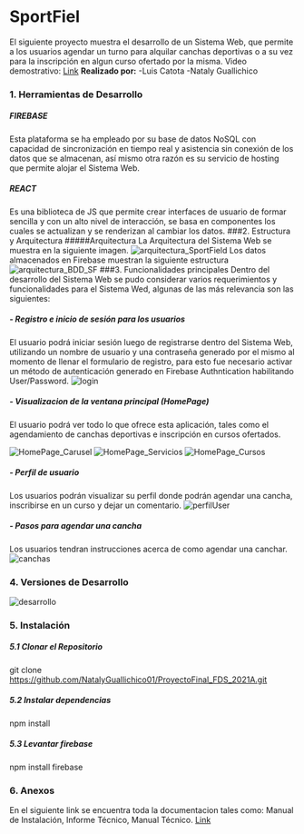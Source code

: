 # SportFiel
El siguiente proyecto muestra el desarrollo de un Sistema Web, que permite a los usuarios agendar un turno para alquilar canchas deportivas o a su vez para la inscripción en algun curso ofertado por la misma.
Video demostrativo: [Link](https://youtu.be/XHwnhfMY__c "Link")
**Realizado por:**
-Luis Catota
-Nataly Guallichico


###  1. Herramientas de Desarrollo
##### FIREBASE
Esta plataforma se ha empleado por su base de datos NoSQL con capacidad de sincronización en tiempo real y asistencia sin conexión de los datos que se almacenan, así mismo otra razón es su servicio de hosting que permite alojar el Sistema Web.
##### REACT
Es una biblioteca de JS que permite crear interfaces de usuario de formar sencilla y con un alto nivel de interacción, se basa en componentes   los cuales se actualizan y se renderizan al cambiar los datos. 
###2. Estructura y Arquitectura
#####Arquitectura
La Arquitectura del Sistema Web se muestra en la siguiente imagen. 
![arquitectura_SportField](https://user-images.githubusercontent.com/74806895/133349146-c6564944-6e57-4fcd-acdd-a5ffd01010cb.png)
Los datos almacenados en Firebase muestran la siguiente estructura
![arquitectura_BDD_SF](https://user-images.githubusercontent.com/74806895/133349551-6db37212-594d-4c4e-ac37-d7594c0380a2.png)
###3. Funcionalidades principales
Dentro del desarrollo del Sistema Web se pudo considerar varios requerimientos y funcionalidades para el Sistema Wed, algunas de las más relevancia son las siguientes:
##### - Registro e inicio de sesión para los usuarios
El usuario podrá iniciar sesión luego de registrarse dentro del Sistema Web, utilizando un nombre de usuario y una contraseña generado por el mismo al momento de llenar el formulario de registro, para esto fue necesario activar un método de autenticación generado en Firebase Authntication habilitando User/Password.
![login](https://user-images.githubusercontent.com/74806895/133351378-196b68d9-7c2b-4612-92bb-38824f9893ba.PNG)
##### - Visualizacion de la ventana principal (HomePage)
El usuario podrá ver todo lo que ofrece esta aplicación, tales como el agendamiento de canchas deportivas e inscripción en cursos ofertados.

![HomePage_Carusel](https://user-images.githubusercontent.com/74806895/133351812-77083a90-9e6f-4fbf-b800-8010b3d500a6.PNG)
![HomePage_Servicios](https://user-images.githubusercontent.com/74806895/133351910-734d4409-0fa5-4d22-8053-a335f4a7dc86.PNG)
![HomePage_Cursos](https://user-images.githubusercontent.com/74806895/133352026-5839b75e-a237-449c-8ec7-0a692ccf2240.PNG)
##### - Perfil de usuario
Los usuarios podrán visualizar su perfil donde podrán agendar una cancha, inscribirse en un curso y dejar un comentario.
![perfilUser](https://user-images.githubusercontent.com/74806895/133360787-18bdec87-479c-4b88-a9eb-2da23ca45e88.PNG)
##### - Pasos para agendar una cancha
Los usuarios tendran instrucciones acerca de como agendar una canchar.
![canchas](https://user-images.githubusercontent.com/74806895/133361245-f6c4b62c-ce00-4938-8dc6-37a373739392.PNG)
### 4. Versiones de Desarrollo
![desarrollo](https://user-images.githubusercontent.com/74806895/133362824-ef66836a-4324-4dbe-8cba-1be88c8cc904.PNG)
### 5. Instalación 
##### 5.1 Clonar el Repositorio
git clone https://github.com/NatalyGuallichico01/ProyectoFinal_FDS_2021A.git
##### 5.2 Instalar dependencias
npm install
##### 5.3 Levantar firebase
npm install firebase
###  6. Anexos
En el siguiente link se encuentra toda la documentacion tales como: Manual de Instalación, Informe Técnico, Manual Técnico. [Link](https://drive.google.com/drive/folders/1CGxTz6rc2mdMSiOXoc4HLf1br5GDFLEP?usp=sharing "Link")
